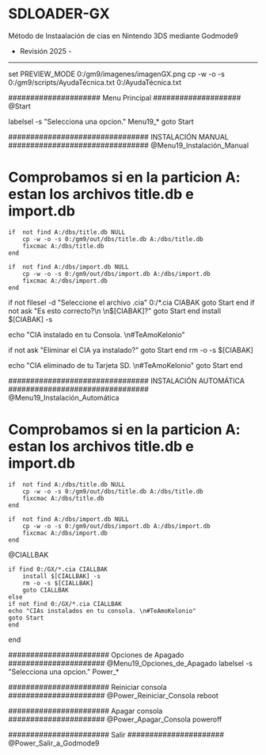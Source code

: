 # SDLOADER-GX
Método de Instaalación de cias en Nintendo 3DS mediante Godmode9
- Revisión 2025 -
_____________________________________________________________

set PREVIEW_MODE 0:/gm9/imagenes/imagenGX.png
cp -w -o -s 0:/gm9/scripts/AyudaTécnica.txt 0:/AyudaTécnica.txt	          

##################### Menu Principal ####################
@Start

labelsel -s "Selecciona una opcion." Menu19_*
goto Start

################################ INSTALACIÓN MANUAL ################################
@Menu19_Instalación_Manual

# Comprobamos si en la particion A: estan los archivos title.db e import.db
	if	not find A:/dbs/title.db NULL
		cp -w -o -s 0:/gm9/out/dbs/title.db A:/dbs/title.db
		fixcmac A:/dbs/title.db
	end
	
	if	not find A:/dbs/import.db NULL
		cp -w -o -s 0:/gm9/out/dbs/import.db A:/dbs/import.db
		fixcmac A:/dbs/import.db
	end

if	not filesel -d "Seleccione el archivo .cia" 0:/*.cia CIABAK 
			goto Start
		end
		if	not ask "Es esto correcto?\n \n$[CIABAK]?"
			goto Start
		end
install $[CIABAK] -s

echo "CIA instalado en tu Consola. \n#TeAmoKelonio"

if	not ask "Eliminar el CIA ya instalado?"
	goto Start
end
rm -o -s $[CIABAK]

echo "CIA eliminado de tu Tarjeta SD. \n#TeAmoKelonio"
goto Start
end

################################ INSTALACIÓN AUTOMÁTICA ################################
@Menu19_Instalación_Automática

# Comprobamos si en la particion A: estan los archivos title.db e import.db
	if	not find A:/dbs/title.db NULL
		cp -w -o -s 0:/gm9/out/dbs/title.db A:/dbs/title.db
		fixcmac A:/dbs/title.db
	end
	
	if	not find A:/dbs/import.db NULL
		cp -w -o -s 0:/gm9/out/dbs/import.db A:/dbs/import.db
		fixcmac A:/dbs/import.db
	end
	
@CIALLBAK

    if find 0:/GX/*.cia CIALLBAK 
		install $[CIALLBAK] -s
		rm -o -s $[CIALLBAK]
		goto CIALLBAK
	else 
	if not find 0:/GX/*.cia CIALLBAK 
	echo "CIAs instalados en tu consola. \n#TeAmoKelonio"
	goto Start
	end
end

####################### Opciones de Apagado ######################
@Menu19_Opciones_de_Apagado
labelsel -s "Selecciona una opcion." Power_*

####################### Reiniciar consola ######################
@Power_Reiniciar_Consola
reboot

####################### Apagar consola ######################
@Power_Apagar_Consola
poweroff

####################### Salir ######################
@Power_Salir_a_Godmode9
